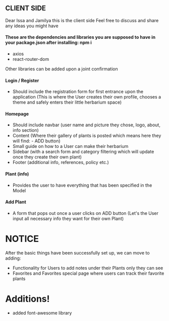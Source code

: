 ## CLIENT SIDE

Dear Issa and Jamilya this is the client side
Feel free to discuss and share any ideas you might have 

#### These are the dependencies and libraries you are supposed to have in your package.json after installing: npm i 
- axios
- react-router-dom
  
Other libraries can be added upon a joint confirmation 

#### Login / Register
- Should include the registration form for first entrance upon the application (This is where the User creates their own profile, chooses a theme and safely enters their little herbarium space)
  
#### Homepage
- Should include navbar (user name and picture they chose, logo, about, info section)
- Content (Where their gallery of plants is posted which means here they will find: - ADD button) 
- Small guide on how to a User can make their herbarium 
- Sidebar (with a search form and category filtering which will update once they create their own plant)
- Footer (additional info, references, policy etc.)

#### Plant (info)
- Provides the user to have everything that has been specified in the Model

#### Add Plant 
- A form that pops out once a user clicks on ADD button (Let's the User input all necessary info they want for their own Plant) 

# NOTICE
After the basic things have been successfully set up, we can move to adding:

- Functionality for Users to add notes under their Plants only they can see
- Favorites and Favorites special page where users can track their favorite plants


# Additions!
- added font-awesome library